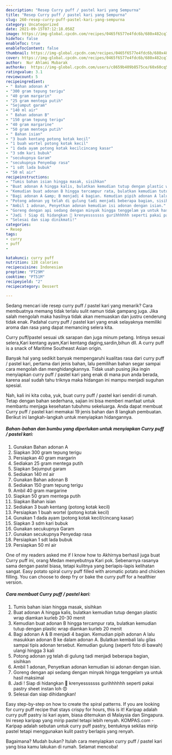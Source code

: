 ```yaml
---
description: "Resep Curry puff / pastel kari yang Sempurna"
title: "Resep Curry puff / pastel kari yang Sempurna"
slug: 260-resep-curry-puff-pastel-kari-yang-sempurna
category: Uncategorized
date: 2021-09-15T07:12:18.058Z
image: https://img-global.cpcdn.com/recipes/0465f6577e4fdc6b/680x482cq70/curry-puff-pastel-kari-foto-resep-utama.jpg
hideToc: false
enableToc: true
enableTocContent: false
thumbnail: https://img-global.cpcdn.com/recipes/0465f6577e4fdc6b/680x482cq70/curry-puff-pastel-kari-foto-resep-utama.jpg
cover: https://img-global.cpcdn.com/recipes/0465f6577e4fdc6b/680x482cq70/curry-puff-pastel-kari-foto-resep-utama.jpg
author:  Nur Ahlami Mubarak
authorAv:  https://img-global.cpcdn.com/users/c8659b409b8575ce/60x60cq50/avatar.jpg
ratingvalue: 3.1
reviewcount: 5
recipeingredient:
- " Bahan adonan A"
- "300 gram tepung terigu"
- "40 gram margarin"
- "25 gram mentega putih"
- "Sejumput garam"
- "140 ml air"
- " Bahan adonan B"
- "150 gram tepung terigu"
- "40 gram margarine"
- "50 gram mentega putih"
- " Bahan isian"
- "3 buah kentang potong kotak kecil"
- "1 buah wortel potong kotak kecil"
- "1 dada ayam potong kotak kecilcincang kasar"
- "3 sdm kari bubuk"
- "secukupnya Garam"
- "secukupnya Penyedap rasa"
- "1 sdt lada bubuk"
- "50 ml air"
recipeinstructions:
- "Tumis bahan isian hingga masak, sisihkan"
- "Buat adonan A hingga kalis, bulatkan kemudian tutup dengan plastic wrap diamkan kurleb 20-30 menit"
- "Kemudian buat adonan B hingga tercampur rata, bulatkan kemudian tutup dengan plastic wrap diamkan kurleb 20 menit"
- "Bagi adonan A &amp; B menjadi 4 bagian. Kemudian pipih adonan A lalu masukkan adonan B ke dalam adonan A. Bulatkan kembali lalu gilas sampai tipis adonan tersebut. Kemudian gulung (seperti foto di bawah) ulangi hingga 3 kali"
- "Potong adonan yg telah di gulung tadi menjadi beberapa bagian, sisihkan"
- "Ambil 1 adonan, Penyetkan adonan kemudian isi adonan dengan isian."
- "Goreng dengan api sedang dengan minyak hingga tenggelam ya untuk hasil maksimal"
- "Jadi ! Siap di hidangkan 💋 krenyesssssss gurihhhhhh seperti pakai pastry sheet instan loh 😍"
- "Selesai dan siap dinikmati!"
categories:
- Resep
tags:
- curry
- puff
- 

katakunci: curry puff  
nutrition: 128 calories
recipecuisine: Indonesian
preptime: "PT29M"
cooktime: "PT51M"
recipeyield: "2"
recipecategory: Dessert

---
```



Sedang mencari ide resep curry puff / pastel kari yang menarik? Cara membuatnya memang tidak terlalu sulit namun tidak gampang juga. Jika salah mengolah maka hasilnya tidak akan memuaskan dan justru cenderung tidak enak. Padahal curry puff / pastel kari yang enak selayaknya memiliki aroma dan rasa yang dapat memancing selera kita.


Curry puff/pastel sesuai utk sarapan dan juga minum petang. Intinya sesuai selera,Kari kentang ayam,Kari kentang daging,sardin,bihun dll. A curry puff is a snack of Maritime Southeast Asian origin.

Banyak hal yang sedikit banyak mempengaruhi kualitas rasa dari curry puff / pastel kari, pertama dari jenis bahan, lalu pemilihan bahan segar sampai cara mengolah dan menghidangkannya. Tidak usah pusing jika ingin menyiapkan curry puff / pastel kari yang enak di mana pun anda berada, karena asal sudah tahu triknya maka hidangan ini mampu menjadi suguhan spesial.


Nah, kali ini kita coba, yuk, buat curry puff / pastel kari sendiri di rumah. Tetap dengan bahan sederhana, sajian ini bisa memberi manfaat untuk membantu menjaga kesehatan tubuhmu sekeluarga. Anda dapat membuat Curry puff / pastel kari memakai 19 jenis bahan dan 8 langkah pembuatan. Berikut ini langkah-langkah untuk menyiapkan hidangannya.

<!--inarticleads1-->

##### Bahan-bahan dan bumbu yang diperlukan untuk menyiapkan Curry puff / pastel kari:

1. Gunakan  Bahan adonan A
1. Siapkan 300 gram tepung terigu
1. Persiapkan 40 gram margarin
1. Sediakan 25 gram mentega putih
1. Siapkan Sejumput garam
1. Sediakan 140 ml air
1. Gunakan  Bahan adonan B
1. Sediakan 150 gram tepung terigu
1. Ambil 40 gram margarine
1. Siapkan 50 gram mentega putih
1. Siapkan  Bahan isian
1. Sediakan 3 buah kentang (potong kotak kecil)
1. Persiapkan 1 buah wortel (potong kotak kecil)
1. Gunakan 1 dada ayam (potong kotak kecil/cincang kasar)
1. Siapkan 3 sdm kari bubuk
1. Gunakan secukupnya Garam
1. Gunakan secukupnya Penyedap rasa
1. Persiapkan 1 sdt lada bubuk
1. Persiapkan 50 ml air


One of my readers asked me if I know how to Akhirnya berhasil juga buat Curry puff ini, orang Medan menyebutnya Kari pok. Sebenarnya rasanya sama dengan pastel biasa, tetapi kulitnya yang berlapis-lapis kelihatan sangat. Easy potato spiral curry puff filled with aromatic potato and chicken filling. You can choose to deep fry or bake the curry puff for a healthier version. 

<!--inarticleads2-->

##### Cara membuat Curry puff / pastel kari:

1. Tumis bahan isian hingga masak, sisihkan
1. Buat adonan A hingga kalis, bulatkan kemudian tutup dengan plastic wrap diamkan kurleb 20-30 menit
1. Kemudian buat adonan B hingga tercampur rata, bulatkan kemudian tutup dengan plastic wrap diamkan kurleb 20 menit
1. Bagi adonan A &amp; B menjadi 4 bagian. Kemudian pipih adonan A lalu masukkan adonan B ke dalam adonan A. Bulatkan kembali lalu gilas sampai tipis adonan tersebut. Kemudian gulung (seperti foto di bawah) ulangi hingga 3 kali
1. Potong adonan yg telah di gulung tadi menjadi beberapa bagian, sisihkan
1. Ambil 1 adonan, Penyetkan adonan kemudian isi adonan dengan isian.
1. Goreng dengan api sedang dengan minyak hingga tenggelam ya untuk hasil maksimal
1. Jadi ! Siap di hidangkan 💋 krenyesssssss gurihhhhhh seperti pakai pastry sheet instan loh 😍
1. Selesai dan siap dihidangkan!

Easy step-by-step on how to create the spiral patterns. If you are looking for curry puff recipe that stays crispy for hours, this is it! Karipap adalah curry puff pastry isi kari ayam, biasa ditemukan di Malaysia dan Singapura. Ini resep karipap yang mirip pastel tetapi lebih renyah. KOMPAS.com - Karipap adalah sebutan untuk curry puff pastry, bentuknya sekilas mirip pastel tetapi menggunakan kulit pastry berlapis yang renyah. 

Bagaimana? Mudah bukan? Itulah cara menyiapkan curry puff / pastel kari yang bisa kamu lakukan di rumah. Selamat mencoba!
